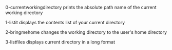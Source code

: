 0-currentworkingdirectory prints the absolute path name of the current working directory

1-listit displays the contents list of your current directory

2-bringmehome changes the working directory to the user's home directory

3-listfiles displays current directory in a long format

